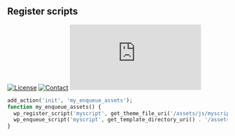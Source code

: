 ## Register scripts
[![License](https://img.shields.io/github/license/dedewiweka/snippets?color=brightgreen)](https://github.com/dedewiweka/snippets/blob/main/LICENSE) [![Contact](https://img.shields.io/badge/contact-Dede%20Wiweka-orange)](https://dede.wiweka.com/development) ![File size](https://img.shields.io/github/size/dedewiweka/snippets/register-script.md) 
```php
add_action('init', 'my_enqueue_assets');
function my_enqueue_assets() {
  wp_register_script('myscript', get_theme_file_uri('/assets/js/myscript.js'));
  wp_enqueue_script('myscript', get_template_directory_uri() . '/assets/js/myscript.js', array('jquery'), '1', true);
}
```